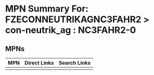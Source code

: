 



# MPN Summary For: FZECONNEUTRIKAGNC3FAHR2 > con-neutrik_ag : NC3FAHR2-0

## MPNs
  

|MPN|Direct Links|Search Links|
| :--- | :--- | :--- |
||||
